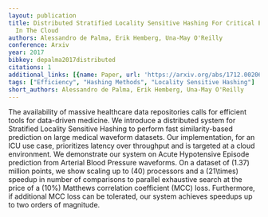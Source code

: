 ```yaml
---
layout: publication
title: Distributed Stratified Locality Sensitive Hashing For Critical Event Prediction
  In The Cloud
authors: Alessandro de Palma, Erik Hemberg, Una-May O'Reilly
conference: Arxiv
year: 2017
bibkey: depalma2017distributed
citations: 1
additional_links: [{name: Paper, url: 'https://arxiv.org/abs/1712.00206'}]
tags: ["Efficiency", "Hashing Methods", "Locality Sensitive Hashing"]
short_authors: Alessandro de Palma, Erik Hemberg, Una-May O'Reilly
---
```

The availability of massive healthcare data repositories calls for efficient
tools for data-driven medicine. We introduce a distributed system for
Stratified Locality Sensitive Hashing to perform fast similarity-based
prediction on large medical waveform datasets. Our implementation, for an ICU
use case, prioritizes latency over throughput and is targeted at a cloud
environment. We demonstrate our system on Acute Hypotensive Episode prediction
from Arterial Blood Pressure waveforms. On a dataset of \(1.37\) million points,
we show scaling up to \(40\) processors and a \(21\times\) speedup in number of
comparisons to parallel exhaustive search at the price of a \(10%\) Matthews
correlation coefficient (MCC) loss. Furthermore, if additional MCC loss can be
tolerated, our system achieves speedups up to two orders of magnitude.